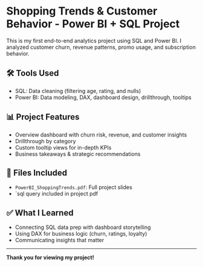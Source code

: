 # Shopping Trends & Customer Behavior - Power BI + SQL Project

This is my first end-to-end analytics project using SQL and Power BI. I analyzed customer churn, revenue patterns, promo usage, and subscription behavior.

## 🛠️ Tools Used
- SQL: Data cleaning (filtering age, rating, and nulls)
- Power BI: Data modeling, DAX, dashboard design, drillthrough, tooltips

## 📊 Project Features
- Overview dashboard with churn risk, revenue, and customer insights
- Drillthrough by category
- Custom tooltip views for in-depth KPIs
- Business takeaways & strategic recommendations

## 📁 Files Included
- `PowerBI_ShoppingTrends.pdf`: Full project slides
- `sql query included in project pdf


## ✅ What I Learned
- Connecting SQL data prep with dashboard storytelling
- Using DAX for business logic (churn, ratings, loyalty)
- Communicating insights that matter

---

**Thank you for viewing my project!**
